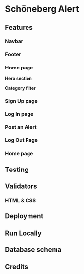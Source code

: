 # Schöneberg Alert

## Features

### Navbar

### Footer

### Home page

**Hero section**

**Category filter**

### Sign Up page

### Log In page

### Post an Alert

### Log Out Page

### Home page

## Testing

## Validators

### HTML & CSS

## Deployment

## Run Locally

## Database schema

## Credits
